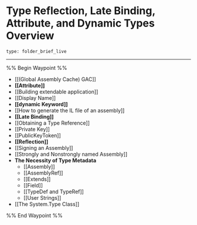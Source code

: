 # Type Reflection, Late Binding, Attribute, and Dynamic Types Overview
 
```ccard
type: folder_brief_live
```
 
---

%% Begin Waypoint %%
- [[(Global Assembly Cache) GAC]]
- **[[Attribute]]**
- [[Building extendable application]]
- [[Display Name]]
- **[[dynamic Keyword]]**
- [[How to generate the IL file of an assembly]]
- **[[Late Binding]]**
- [[Obtaining a Type Reference]]
- [[Private Key]]
- [[PublicKeyToken]]
- **[[Reflection]]**
- [[Signing an Assembly]]
- [[Strongly and Nonstrongly named Assembly]]
- **The Necessity of Type Metadata**
	- [[Assembly]]
	- [[AssemblyRef]]
	- [[Extends]]
	- [[Field]]
	- [[TypeDef and TypeRef]]
	- [[User Strings]]
- [[The System.Type Class]]

%% End Waypoint %%